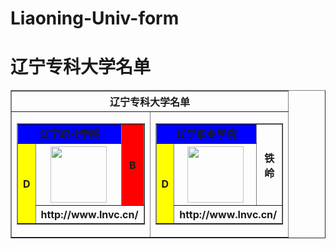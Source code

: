 # Liaoning-Univ-form
<h1>辽宁专科大学名单</h1>
<table align=center border=1 width=100%>
<tr>
<th colspan=2 >辽宁专科大学名单</th>
</tr>
<tr>
<td>

<table border="1" align="center">
<tr><!--第一行-->
<td colspan=2 valign="top" align="center" bgcolor="#0000ff"><b>辽宁职业学院</b></td><!--一个单元格--><!--valign是文字的上、中、下对齐-->
<th rowspan="2" bgcolor="#ff0000">B</th><!--bgcolor是背景颜色-->
</tr>
<tr><!--第二行-->
<th rowspan=2 bgcolor="#ffff00">D</th>
<th><img width=90 src=https://bkimg.cdn.bcebos.com/pic/faf2b2119313b07e02f0ff5208d7912397dd8c1f?x-bce-process=image/format,f_auto/></th>
</tr>
<tr><!--第三行-->
<th colspan=2>http://www.lnvc.cn/</th>
</tr>
</table>

</td>
<td>

<table border="1" align="center">
<tr><!--第一行-->
<td colspan=2 valign="top" align="center" bgcolor="#0000ff"><b>辽宁职业学院</b></td><!--一个单元格--><!--valign是文字的上、中、下对齐-->
<th rowspan="2" >铁<br>岭</th><!--bgcolor是背景颜色-->
</tr>
<tr><!--第二行-->
<th rowspan=2 bgcolor="#ffff00">D</th>
<th><img width=90 src=https://bkimg.cdn.bcebos.com/pic/faf2b2119313b07e02f0ff5208d7912397dd8c1f?x-bce-process=image/format,f_auto/></th>
</tr>
<tr><!--第三行-->
<th colspan=2>http://www.lnvc.cn/</th>
</tr>
</table>

</td>

</tr>

</table>

